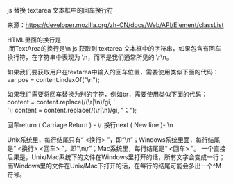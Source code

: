 
js 替换 textarea 文本框中的回车换行符

来源：https://developer.mozilla.org/zh-CN/docs/Web/API/Element/classList

HTML里面的换行是<br />,而TextArea的换行是\n
js 获取到 textarea 文本框中的字符串，如果包含有回车换行符，在字符串中表现为 \n，而不是我们通常所见的 \r\n。

如果我们要获取用户在textarea中输入的回车位置，需要使用类似下面的代码：
var pos = content.indexOf("\n");

如果我们需要将回车替换为别的字符，例如br，需要使用类似下面的代码：
content = content.replace(/(\r|\n)/gi, '<br />');
content = content.replace(/(\r|\n)/gi, "；");

回车return ( Carriage Return ) - \r
换行next ( New line )- \n

Unix系统里，每行结尾只有“ <换行> ”，即“\n”；Windows系统里面，每行结尾是“ <换行> <回车> ”，即“\n\r”；Mac系统里，每行结尾是“ <回车> ”。
一个直接后果是，Unix/Mac系统下的文件在Windows里打开的话，所有文字会变成一行；而Windows里的文件在Unix/Mac下打开的话，在每行的结尾可能会多出一个^M符号。
